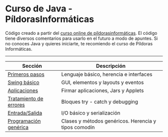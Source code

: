 # Curso de Java - PíldorasInformáticas

Código creado a partir del [curso online de píldorasinformáticas](https://www.youtube.com/playlist?list=PLU8oAlHdN5BktAXdEVCLUYzvDyqRQJ2lk). El código tiene diversos comentarios para usarlo en el futuro a modo de apuntes. Si no conoces Java y quieres iniciarte, te recomiendo el curso de Píldoras Informáticas.

-------------------------


| Sección | Descripción |
|--|--|
| [Primeros pasos](https://github.com/RoberHerraiz/Java/tree/main/PrimerosPasos/src/) | Lenguaje básico, herencia e interfaces|
| [Swing básico](https://github.com/RoberHerraiz/Java/tree/main/PrimerosPasos/src/gui/src/) | GUI, elementos y layouts y eventos |
| [Aplicaciones](https://github.com/RoberHerraiz/Java/tree/main/JarFirmado) | Firmar aplicaciones, Jars y Applets |
| [Tratamiento de errores](https://github.com/RoberHerraiz/Java/tree/main/Excepciones) | Bloques try - catch y debugging |
|[Entrada/Salida](https://github.com/RoberHerraiz/Java/tree/main/IO) | I/O básico y serialización |
|[Programación genérica](https://github.com/RoberHerraiz/Java/tree/main/ProgramacionGenerica/src)| Clases y métodos genéricos. Herencia y tipos comodín |


